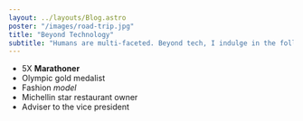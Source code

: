 ```yaml
---
layout: ../layouts/Blog.astro
poster: "/images/road-trip.jpg"
title: "Beyond Technology"
subtitle: "Humans are multi-faceted. Beyond tech, I indulge in the following:"
---
```


- 5X **Marathoner**
- Olympic gold medalist
- Fashion _model_
- Michellin star restaurant owner
- Adviser to the vice president
